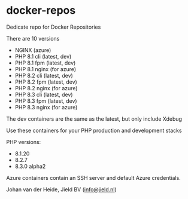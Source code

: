 # docker-repos

Dedicate repo for Docker Repositories

There are 10 versions

* NGINX (azure)
* PHP 8.1 cli (latest, dev)
* PHP 8.1 fpm (latest, dev)
* PHP 8.1 nginx (for azure)
* PHP 8.2 cli (latest, dev)
* PHP 8.2 fpm (latest, dev)
* PHP 8.2 nginx (for azure)
* PHP 8.3 cli (latest, dev)
* PHP 8.3 fpm (latest, dev)
* PHP 8.3 nginx (for azure)

The dev containers are the same as the latest, but only include Xdebug

Use these containers for your PHP production and development stacks

PHP versions: 

- 8.1.20
- 8.2.7
- 8.3.0 alpha2

Azure containers contain an SSH server and default Azure credentials.

Johan van der Heide, Jield BV (info@jield.nl)